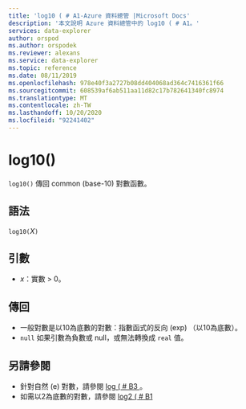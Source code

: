 ```yaml
---
title: 'log10 ( # A1-Azure 資料總管 |Microsoft Docs'
description: '本文說明 Azure 資料總管中的 log10 ( # A1。'
services: data-explorer
author: orspod
ms.author: orspodek
ms.reviewer: alexans
ms.service: data-explorer
ms.topic: reference
ms.date: 08/11/2019
ms.openlocfilehash: 978e40f3a2727b08dd404068ad364c7416361f66
ms.sourcegitcommit: 608539af6ab511aa11d82c17b782641340fc8974
ms.translationtype: MT
ms.contentlocale: zh-TW
ms.lasthandoff: 10/20/2020
ms.locfileid: "92241402"
---
```

# <a name="log10"></a>log10()

`log10()` 傳回 common (base-10) 對數函數。  

## <a name="syntax"></a>語法

`log10(`*X*`)`

## <a name="arguments"></a>引數

* *x*：實數 > 0。

## <a name="returns"></a>傳回

* 一般對數是以10為底數的對數：指數函式的反向 (exp) （以10為底數）。
* `null` 如果引數為負數或 null，或無法轉換成 `real` 值。 

## <a name="see-also"></a>另請參閱

* 針對自然 (e) 對數，請參閱 [log ( # B3 ](log-function.md)。
* 如需以2為底數的對數，請參閱 [log2 ( # B1 ](log2-function.md)